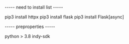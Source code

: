 ----- need to install list -----

pip3 install httpx
pip3 install flask
pip3 install Flask[async]

----- preproperties -----

python > 3.8
indy-sdk
